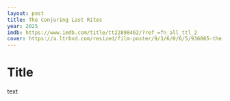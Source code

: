 ```yaml
---
layout: post
title: The Conjuring Last Rites
year: 2025
imdb: https://www.imdb.com/title/tt22898462/?ref_=fn_all_ttl_2
cover: https://a.ltrbxd.com/resized/film-poster/9/3/6/0/6/5/936065-the-conjuring-last-rites-0-2000-0-3000-crop.jpg?v=597eedcd06
---
```


# Title

text

